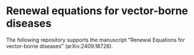 # Renewal equations for vector-borne diseases

The following repository supports the manuscript "Renewal Equations for vector-borne diseases" (arXiv:2409.18726).

